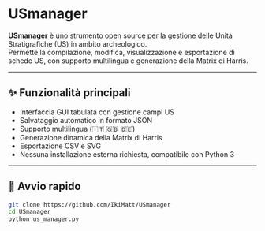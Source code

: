 # USmanager

**USmanager** è uno strumento open source per la gestione delle Unità Stratigrafiche (US) in ambito archeologico.  
Permette la compilazione, modifica, visualizzazione e esportazione di schede US, con supporto multilingua e generazione della Matrix di Harris.

---

## ✨ Funzionalità principali

- Interfaccia GUI tabulata con gestione campi US
- Salvataggio automatico in formato JSON
- Supporto multilingua (🇮🇹 🇬🇧 🇩🇪)
- Generazione dinamica della Matrix di Harris
- Esportazione CSV e SVG
- Nessuna installazione esterna richiesta, compatibile con Python 3

---

## 🚀 Avvio rapido

```bash
git clone https://github.com/IkiMatt/USmanager
cd USmanager
python us_manager.py
